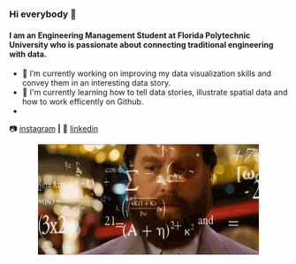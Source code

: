 ### Hi everybody 👋

#### I am an Engineering Management Student at Florida Polytechnic University who is passionate about connecting traditional engineering with data.


- 🔭 I’m currently working on improving my data visualization skills and convey them in an interesting data story.
- 🌱 I'm currently learning how to tell data stories, illustrate spatial data and how to work efficently on Github.
- 

📷 [instagram][instagram] **|** 
👔 [linkedin][linkedin]

[instagram]: https://instagram.com/tommnn_
[linkedin]: https://www.linkedin.com/in/tom-mann-180a261a0/

<p align="center">
  <img src="https://github.com/Tommnn/Tommnn/blob/9d9d57712b0bb1f7044384fa09055fd5d557745a/Hangover.gif" width="400" height="200">
</p>
